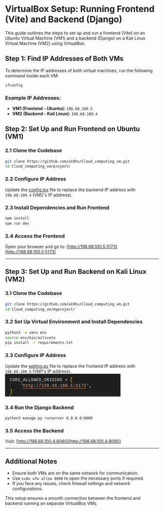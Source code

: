 # VirtualBox Setup: Running Frontend (Vite) and Backend (Django)

This guide outlines the steps to set up and run a frontend (Vite) on an Ubuntu Virtual Machine (VM1) and a backend (Django) on a Kali Linux Virtual Machine (VM2) using VirtualBox.

## Step 1: Find IP Addresses of Both VMs

To determine the IP addresses of both virtual machines, run the following command inside each VM:

```bash
ifconfig
```

### Example IP Addresses:
- **VM1 (Frontend - Ubuntu):** `198.68.100.5`
- **VM2 (Backend - Kali Linux):** `198.68.100.4`

## Step 2: Set Up and Run Frontend on Ubuntu (VM1)

### 2.1 Clone the Codebase
```bash
git clone https://github.com/a19hu/Cloud_computing_vm.git
cd Cloud_computing_vm/project/
```

### 2.2 Configure IP Address
Update the <a href="https://github.com/a19hu/Cloud_computing_vm/blob/master/project/src/config.tsx">config.tsx</a> file to replace the backend IP address with `198.68.100.4` (VM2's IP address).



### 2.3 Install Dependencies and Run Frontend
```bash
npm install
npm run dev
```

### 2.4 Access the Frontend
Open your browser and go to:
[http://198.68.100.5:5173](http://198.68.100.5:5173)

---

## Step 3: Set Up and Run Backend on Kali Linux (VM2)

### 3.1 Clone the Codebase
```bash
git clone https://github.com/a19hu/Cloud_computing_vm.git
cd Cloud_computing_vm/myproject/
```

### 3.2 Set Up Virtual Environment and Install Dependencies
```bash
python3 -m venv env
source env/bin/activate
pip install -r requirements.txt
```

### 3.3 Configure IP Address
Update the <a href="https://github.com/a19hu/Cloud_computing_vm/blob/master/myproject/myproject/settings.py">setting.py</a> file to replace the frontend IP address with `198.68.100.5` (VM1's IP address).
<img src="image.png"></img>

### 3.4 Run the Django Backend
```bash
python3 manage.py runserver 0.0.0.0:8080
```

### 3.5 Access the Backend
Visit:
[http://198.68.100.4:8080](http://198.68.100.4:8080)

---

## Additional Notes
- Ensure both VMs are on the same network for communication.
- Use `sudo ufw allow 8080` to open the necessary ports if required.
- If you face any issues, check firewall settings and network configurations.

This setup ensures a smooth connection between the frontend and backend running on separate VirtualBox VMs.
